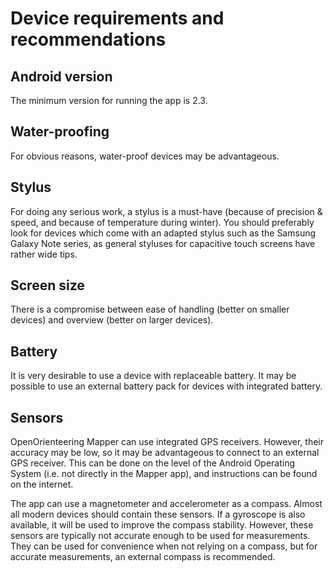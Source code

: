 Device requirements and recommendations
=======================================

Android version
---------------

The minimum version for running the app is 2.3.


Water-proofing
--------------

For obvious reasons, water-proof devices may be advantageous.

Stylus
------

For doing any serious work, a stylus is a must-have (because of precision &
speed, and because of temperature during winter). You should preferably look
for devices which come with an adapted stylus such as the Samsung Galaxy Note
series, as general styluses for capacitive touch screens have rather wide tips.


Screen size
-----------

There is a compromise between ease of handling (better on smaller devices) and
overview (better on larger devices).


Battery
-------

It is very desirable to use a device with replaceable battery. It may be
possible to use an external battery pack for devices with integrated battery.


Sensors
-------

OpenOrienteering Mapper can use integrated GPS receivers. However, their
accuracy may be low, so it may be advantageous to connect to an external GPS
receiver. This can be done on the level of the Android Operating System (i.e.
not directly in the Mapper app), and instructions can be found on the internet.

The app can use a magnetometer and accelerometer as a compass. Almost all modern
devices should contain these sensors. If a gyroscope is also available, it will
be used to improve the compass stability. However, these sensors are typically
not accurate enough to be used for measurements. They can be used for
convenience when not relying on a compass, but for accurate measurements, an
external compass is recommended.
